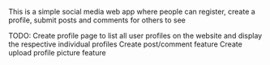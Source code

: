 This is a simple social media web app where people can register, create a profile, submit posts and comments for others to see

TODO:
Create profile page to list all user profiles on the website and display the respective individual profiles
Create post/comment feature
Create upload profile picture feature
